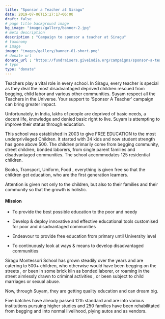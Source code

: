 ```yaml
---
title: "Sponsor a Teacher at Siragu"
date: 2019-07-06T15:27:17+06:00
draft: false
# page title background image
bg_image: "images/gallery/banner-2.jpg"
# meta description
description : "Campaign to sponsor a teacher at Siragu"
# taxonomy
# image
image: "images/gallery/banner-01-short.png"
# donate url
donate_url : "https://fundraisers.giveindia.org/campaigns/sponsor-a-teacher-siragu-montessori-school-run-by-suyam"
# type
type: "donate"
---
```


Teachers play a vital role in every school. In Siragu, every teacher is special 
as they deal the most disadvantaged deprived children rescued from begging, 
child labor and various other communities. Suyam respect all the Teachers in 
the Universe. Your support to 'Sponsor A Teacher' campaign can bring greater 
impact.

Unfortunately, in India, lakhs of people are deprived of basic needs, a decent 
life, knowledge and denied basic right to live. Suyam is attempting to improve 
their status through education.

This school was established in 2003 to give FREE EDUCATION to the most 
underprivileged Children. It started with 34 kids and now student strength has 
gone above 500. The children primarily come from begging community, street 
children, bonded laborers, from single parent families and disadvantaged 
communities. The school accommodates 125 residential children.

Books, Transport, Uniform, Food , everything is given free so that the children 
get education, who are the first generation learners.

Attention is given not only to the children, but also to their families and 
their community so that the growth is holistic.

#### Mission


* To provide the best possible education to the poor and needy

* Develop & deploy innovative and effective educational tools customised for
poor and disadvantaged communities

* Endeavour to provide free education from primary until University level

* To continuously look at ways & means to develop disadvantaged communities

Siragu Montessori School has grown steadily over the years and are catering to 
500+ children, who otherwise would have been begging on the streets , or been 
in some brick kiln as bonded laborer, or roaming in the street aimlessly drawn 
to criminal activities , or been subject to child marriages or sexual abuse.

Now, through Suyam, they are getting quality education and can dream big.

Five batches have already passed 12th standard and are into various 
institutions pursuing higher studies and 250 families have been rehabilitated 
from begging and into normal livelihood, plying autos and as vendors.
